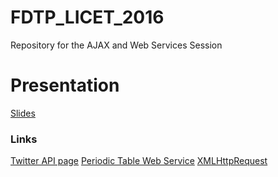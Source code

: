# FDTP_LICET_2016
Repository for the AJAX and Web Services Session 

# Presentation
[Slides](http://richyraj.github.io/fdtp_presentation/#/)

### Links 
[Twitter API page](https://dev.twitter.com/rest/reference/get/followers/list)
[Periodic Table Web Service](http://www.webservicex.net/New/Home/ServiceDetail/19)
[XMLHttpRequest](https://developer.mozilla.org/en-US/docs/Web/API/XMLHttpRequest)
